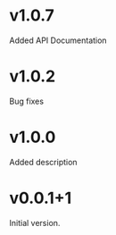# v1.0.7

Added API Documentation

# v1.0.2

Bug fixes

# v1.0.0

Added description

# v0.0.1+1

Initial version.
